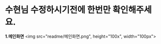 <h1>수현님 수정하시기전에 한번만 확인해주세요.</h1>

**1.메인화면**
<img src="readme/메인화면.png", height="100x", width="100px">
